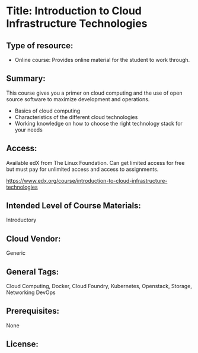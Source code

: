 # Title:   Introduction to Cloud Infrastructure Technologies

## Type of resource:
* Online course: 
Provides online material for the student to work through.


## Summary: 
This course gives you a primer on cloud computing and the use of open source software to maximize development and operations. 
 
* Basics of cloud computing
* Characteristics of the different cloud technologies
* Working knowledge on how to choose the right technology stack for your needs

 
## Access: 

Available edX from The Linux Foundation.
Can get limited access for free but must pay for unlimited access and access to assignments.
   
   https://www.edx.org/course/introduction-to-cloud-infrastructure-technologies

## Intended Level of Course Materials: 
   Introductory

##  Cloud Vendor: 
   Generic

## General Tags: 
   Cloud Computing, Docker, Cloud Foundry, Kubernetes, Openstack, Storage, Networking DevOps

## Prerequisites: 
   None

## License: 
